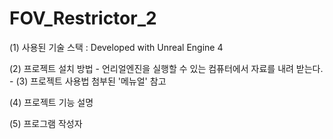# FOV_Restrictor_2

(1) 사용된 기술 스택
    : Developed with Unreal Engine 4

(2) 프로젝트 설치 방법
    - 언리얼엔진을 실행할 수 있는 컴퓨터에서 자료를 내려 받는다.
    - 
(3) 프로젝트 사용법
    첨부된 '메뉴얼' 참고
    
(4) 프로젝트 기능 설명

(5) 프로그램 작성자
